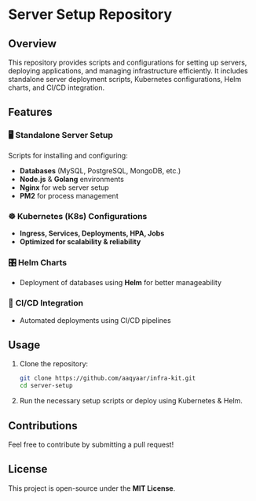 # Server Setup Repository

## Overview

This repository provides scripts and configurations for setting up servers, deploying applications, and managing infrastructure efficiently. It includes standalone server deployment scripts, Kubernetes configurations, Helm charts, and CI/CD integration.

## Features

### 🖥️ **Standalone Server Setup**

Scripts for installing and configuring:

- **Databases** (MySQL, PostgreSQL, MongoDB, etc.)
- **Node.js** & **Golang** environments
- **Nginx** for web server setup
- **PM2** for process management

### ☸️ **Kubernetes (K8s) Configurations**

- **Ingress, Services, Deployments, HPA, Jobs**
- **Optimized for scalability & reliability**

### 🎛 **Helm Charts**

- Deployment of databases using **Helm** for better manageability

### 🔄 **CI/CD Integration**

- Automated deployments using CI/CD pipelines

## Usage

1. Clone the repository:
   ```sh
   git clone https://github.com/aaqyaar/infra-kit.git
   cd server-setup
   ```
2. Run the necessary setup scripts or deploy using Kubernetes & Helm.

## Contributions

Feel free to contribute by submitting a pull request!

## License

This project is open-source under the **MIT License**.
